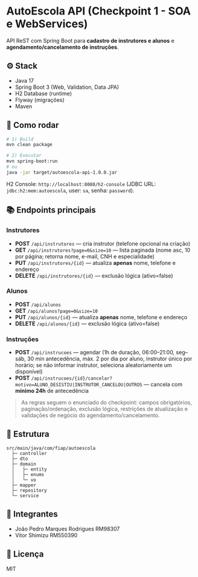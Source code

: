# AutoEscola API (Checkpoint 1 - SOA e WebServices)

API ReST com Spring Boot para **cadastro de instrutores e alunos** e **agendamento/cancelamento de instruções**.

## ⚙️ Stack
- Java 17
- Spring Boot 3 (Web, Validation, Data JPA)
- H2 Database (runtime)
- Flyway (migrações)
- Maven

## 🚀 Como rodar
```bash
# 1) Build
mvn clean package

# 2) Executar
mvn spring-boot:run
# ou
java -jar target/autoescola-api-1.0.0.jar
```

H2 Console: `http://localhost:8080/h2-console` (JDBC URL: `jdbc:h2:mem:autoescola`, user: `sa`, senha: `password`).

## 📚 Endpoints principais

### Instrutores
- **POST** `/api/instrutores` — cria instrutor (telefone opcional na criação)
- **GET** `/api/instrutores?page=0&size=10` — lista paginada (nome asc, 10 por página; retorna nome, e-mail, CNH e especialidade)
- **PUT** `/api/instrutores/{id}` — atualiza **apenas** nome, telefone e endereço
- **DELETE** `/api/instrutores/{id}` — exclusão lógica (ativo=false)

### Alunos
- **POST** `/api/alunos`
- **GET** `/api/alunos?page=0&size=10`
- **PUT** `/api/alunos/{id}` — atualiza **apenas** nome, telefone e endereço
- **DELETE** `/api/alunos/{id}` — exclusão lógica (ativo=false)

### Instruções
- **POST** `/api/instrucoes` — agendar (1h de duração, 06:00–21:00, seg–sáb, 30 min antecedência, máx. 2 por dia por aluno, instrutor único por horário; se não informar instrutor, seleciona aleatoriamente um disponível)
- **POST** `/api/instrucoes/{id}/cancelar?motivo=ALUNO_DESISTIU|INSTRUTOR_CANCELOU|OUTROS` — cancela com **mínimo 24h** de antecedência

> As regras seguem o enunciado do checkpoint: campos obrigatórios, paginação/ordenação, exclusão lógica, restrições de atualização e validações de negócio do agendamento/cancelamento.

## 🧱 Estrutura
```
src/main/java/com/fiap/autoescola
  ├─ controller
  ├─ dto
  ├─ domain
  │   ├─ entity
  │   ├─ enums
  │   └─ vo
  ├─ mapper
  ├─ repository
  └─ service
```

## 👥 Integrantes
- João Pedro Marques Rodrigues RM98307
- Vitor Shimizu RM550390

## 📄 Licença
MIT
